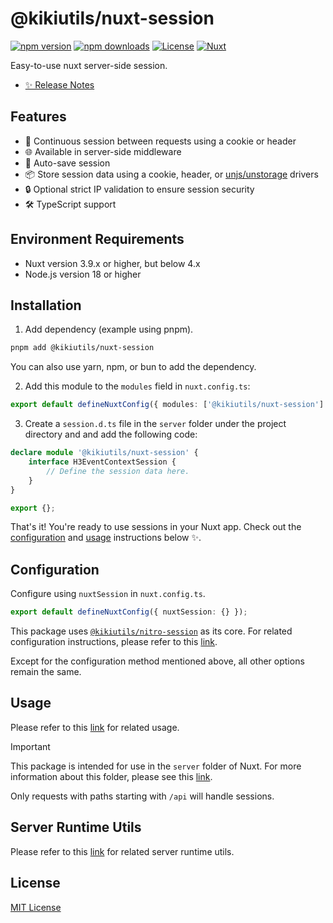 # @kikiutils/nuxt-session

[![npm version][npm-version-src]][npm-version-href]
[![npm downloads][npm-downloads-src]][npm-downloads-href]
[![License][license-src]][license-href]
[![Nuxt][nuxt-src]][nuxt-href]

Easy-to-use nuxt server-side session.

- [✨ Release Notes](./CHANGELOG.md)

## Features

- 🔄 Continuous session between requests using a cookie or header
- 🌐 Available in server-side middleware
- 💾 Auto-save session
- 📦 Store session data using a cookie, header, or [unjs/unstorage](https://github.com/unjs/unstorage) drivers
- 🔒 Optional strict IP validation to ensure session security
- 🛠️ TypeScript support

## Environment Requirements

- Nuxt version 3.9.x or higher, but below 4.x
- Node.js version 18 or higher

## Installation

1. Add dependency (example using pnpm).

```bash
pnpm add @kikiutils/nuxt-session
```

You can also use yarn, npm, or bun to add the dependency.

2. Add this module to the `modules` field in `nuxt.config.ts`:

```typescript
export default defineNuxtConfig({ modules: ['@kikiutils/nuxt-session'] });
```

3. Create a `session.d.ts` file in the `server` folder under the project directory and and add the following code:

```typescript
declare module '@kikiutils/nuxt-session' {
    interface H3EventContextSession {
        // Define the session data here.
    }
}

export {};
```

That's it! You're ready to use sessions in your Nuxt app. Check out the [configuration](#configuration) and [usage](#usage) instructions below ✨.

## Configuration

Configure using `nuxtSession` in `nuxt.config.ts`.

```typescript
export default defineNuxtConfig({ nuxtSession: {} });
```

This package uses [`@kikiutils/nitro-session`](https://github.com/kiki-kanri/nitro-session) as its core. For related configuration instructions, please refer to this [link](https://github.com/kiki-kanri/nitro-session?tab=readme-ov-file#configuration).

Except for the configuration method mentioned above, all other options remain the same.

## Usage

Please refer to this [link](https://github.com/kiki-kanri/nitro-session?tab=readme-ov-file#usage) for related usage.

> [!IMPORTANT]
> This package is intended for use in the `server` folder of Nuxt. For more information about this folder, please see this [link](https://nuxt.com/docs/guide/directory-structure/server).
>
> Only requests with paths starting with `/api` will handle sessions.

## Server Runtime Utils

Please refer to this [link](https://github.com/kiki-kanri/nitro-session?tab=readme-ov-file#runtime-utils) for related server runtime utils.

## License

[MIT License](./LICENSE)

<!-- Badges -->
[npm-version-href]: https://npmjs.com/package/@kikiutils/nuxt-session
[npm-version-src]: https://img.shields.io/npm/v/@kikiutils/nuxt-session/latest.svg?style=flat&colorA=18181B&colorB=28CF8D

[npm-downloads-href]: https://npmjs.com/package/@kikiutils/nuxt-session
[npm-downloads-src]: https://img.shields.io/npm/dm/@kikiutils/nuxt-session.svg?style=flat&colorA=18181B&colorB=28CF8D

[license-href]: https://github.com/kiki-kanri/nuxt-session/blob/main/LICENSE
[license-src]: https://img.shields.io/npm/l/@kikiutils/nuxt-session.svg?style=flat&colorA=18181B&colorB=28CF8D

[nuxt-href]: https://nuxt.com
[nuxt-src]: https://img.shields.io/badge/Nuxt-18181B?logo=nuxt.js
